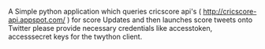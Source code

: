 A Simple python application which queries cricscore api's ( http://cricscore-api.appspot.com/ ) for score Updates and then launches score tweets onto Twitter
please provide necessary credentials like
accesstoken, accesssecret keys for the twython client.
